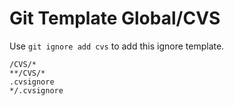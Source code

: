Git Template Global/CVS
===

Use `git ignore add cvs` to add this ignore template.

```
/CVS/*
**/CVS/*
.cvsignore
*/.cvsignore
```
